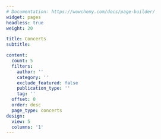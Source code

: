 ```yaml
---
# Documentation: https://wowchemy.com/docs/page-builder/
widget: pages
headless: true
weight: 20

title: Concerts
subtitle:

content:
  count: 5
  filters:
    author: ''
    category: ''
    exclude_featured: false
    publication_type: ''
    tag: ''
  offset: 0
  order: desc
  page_type: concerts
design:
  view: 5
  columns: '1'
---
```

